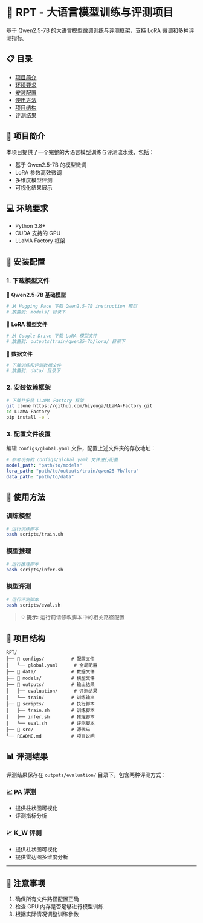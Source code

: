 # 🚀 RPT - 大语言模型训练与评测项目

基于 Qwen2.5-7B 的大语言模型微调训练与评测框架，支持 LoRA 微调和多种评测指标。

## 📋 目录

- [项目简介](#-项目简介)
- [环境要求](#-环境要求)
- [安装配置](#-安装配置)
- [使用方法](#-使用方法)
- [项目结构](#-项目结构)
- [评测结果](#-评测结果)

## 🎯 项目简介

本项目提供了一个完整的大语言模型训练与评测流水线，包括：
- 基于 Qwen2.5-7B 的模型微调
- LoRA 参数高效微调
- 多维度模型评测
- 可视化结果展示

## 💻 环境要求

- Python 3.8+
- CUDA 支持的 GPU
- LLaMA Factory 框架

## 🔧 安装配置

### 1. 下载模型文件

📁 **Qwen2.5-7B 基础模型**
```bash
# 从 Hugging Face 下载 Qwen2.5-7B instruction 模型
# 放置到: models/ 目录下
```

📁 **LoRA 模型文件**
```bash
# 从 Google Drive 下载 LoRA 模型文件
# 放置到: outputs/train/qwen25-7b/lora/ 目录下
```

📁 **数据文件**
```bash
# 下载训练和评测数据文件
# 放置到: data/ 目录下
```

### 2. 安装依赖框架

```bash
# 下载并安装 LLaMA Factory 框架
git clone https://github.com/hiyouga/LLaMA-Factory.git
cd LLaMA-Factory
pip install -e .
```

### 3. 配置文件设置

编辑 `configs/global.yaml` 文件，配置上述文件夹的存放地址：

```yaml
# 参考现有的 configs/global.yaml 文件进行配置
model_path: "path/to/models"
lora_path: "path/to/outputs/train/qwen25-7b/lora"
data_path: "path/to/data"
```

## 🚀 使用方法

### 训练模型

```bash
# 运行训练脚本
bash scripts/train.sh
```

### 模型推理

```bash
# 运行推理脚本
bash scripts/infer.sh
```

### 模型评测

```bash
# 运行评测脚本
bash scripts/eval.sh
```

> 💡 **提示**: 运行前请修改脚本中的相关路径配置

## 📁 项目结构

```
RPT/
├── 📂 configs/          # 配置文件
│   └── global.yaml      # 全局配置
├── 📂 data/             # 数据文件
├── 📂 models/           # 模型文件
├── 📂 outputs/          # 输出结果
│   ├── evaluation/      # 评测结果
│   └── train/          # 训练输出
├── 📂 scripts/          # 执行脚本
│   ├── train.sh        # 训练脚本
│   ├── infer.sh        # 推理脚本
│   └── eval.sh         # 评测脚本
├── 📂 src/              # 源代码
└── README.md           # 项目说明
```

## 📊 评测结果

评测结果保存在 `outputs/evaluation/` 目录下，包含两种评测方式：

### 📈 PA 评测
- 提供柱状图可视化
- 评测指标分析

### 📈 K_W 评测
- 提供柱状图可视化
- 提供雷达图多维度分析

---

## 📝 注意事项

1. 确保所有文件路径配置正确
2. 检查 GPU 内存是否足够进行模型训练
3. 根据实际情况调整训练参数